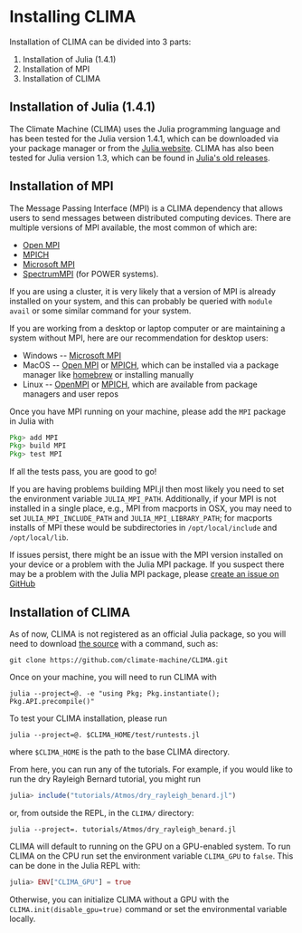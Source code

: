 # Installing CLIMA

Installation of CLIMA can be divided into 3 parts:

1. Installation of Julia (1.4.1)
2. Installation of MPI
3. Installation of CLIMA

## Installation of Julia (1.4.1)

The Climate Machine (CLIMA) uses the Julia programming language and has been tested for the Julia version 1.4.1, which can be downloaded via your package manager or from the [Julia website](https://julialang.org/downloads/#current_stable_release).
CLIMA has also been tested for Julia version 1.3, which can be found in [Julia's old releases](https://julialang.org/downloads/oldreleases/).

## Installation of MPI

The Message Passing Interface (MPI) is a CLIMA dependency that allows users to send messages between distributed computing devices.
There are multiple versions of MPI available, the most common of which are:

- [Open MPI](https://www.open-mpi.org/)
- [MPICH](https://www.mpich.org/)
- [Microsoft MPI](https://docs.microsoft.com/en-us/message-passing-interface/microsoft-mpi)
- [SpectrumMPI](https://www.ibm.com/us-en/marketplace/spectrum-mpi) (for POWER systems).

If you are using a cluster, it is very likely that a version of MPI is already installed on your system, and this can probably be queried with `module avail` or some similar command for your system.

If you are working from a desktop or laptop computer or are maintaining a system without MPI, here are our recommendation for desktop users:

- Windows -- [Microsoft MPI](https://docs.microsoft.com/en-us/message-passing-interface/microsoft-mpi)
- MacOS -- [Open MPI](https://www.open-mpi.org/) or [MPICH](https://www.mpich.org/), which can be installed via a package manager like [homebrew](https://brew.sh/) or installing manually
- Linux -- [OpenMPI](https://www.open-mpi.org/) or [MPICH](https://www.mpich.org/), which are available from package managers and user repos

Once you have MPI running on your machine, please add the `MPI` package in Julia with

```julia
Pkg> add MPI
Pkg> build MPI
Pkg> test MPI
```

If all the tests pass, you are good to go!

If you are having problems building MPI.jl then most likely you need to set the environment variable `JULIA_MPI_PATH`.
 Additionally, if your MPI is not installed in a single place, e.g., MPI from macports in OSX, you may need to set `JULIA_MPI_INCLUDE_PATH` and `JULIA_MPI_LIBRARY_PATH`; for macports installs of MPI these would be subdirectories in `/opt/local/include` and `/opt/local/lib`.

If issues persist, there might be an issue with the MPI version installed on your device or a problem with the Julia MPI package.
If you suspect there may be a problem with the Julia MPI package, please [create an issue on GitHub](https://github.com/JuliaParallel/MPI.jl)

## Installation of CLIMA

As of now, CLIMA is not registered as an official Julia package, so you will need to download [the source](https://github.com/climate-machine/CLIMA.git) with a command, such as:

```
git clone https://github.com/climate-machine/CLIMA.git
```

Once on your machine, you will need to run CLIMA with
```
julia --project=@. -e "using Pkg; Pkg.instantiate(); Pkg.API.precompile()"
```
To test your CLIMA installation, please run
```
julia --project=@. $CLIMA_HOME/test/runtests.jl
```
where `$CLIMA_HOME` is the path to the base CLIMA directory.

From here, you can run any of the tutorials.
For example, if you would like to run the dry Rayleigh Bernard tutorial, you might run

```julia
julia> include("tutorials/Atmos/dry_rayleigh_benard.jl")
```

or, from outside the REPL, in the `CLIMA/` directory:

```
julia --project=. tutorials/Atmos/dry_rayleigh_benard.jl
```

CLIMA will default to running on the GPU on a GPU-enabled system.
To run CLIMA on the CPU run set the environment variable `CLIMA_GPU` to `false`.
This can be done in the Julia REPL with:

```julia
julia> ENV["CLIMA_GPU"] = true
```

Otherwise, you can initialize CLIMA without a GPU with the `CLIMA.init(disable_gpu=true)` command or set the environmental variable locally.
